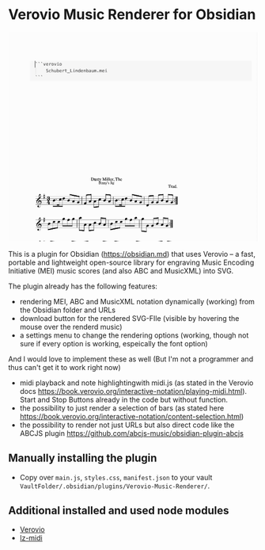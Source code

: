 # Verovio Music Renderer for Obsidian

![](Verovio-Plugin.gif)

This is a plugin for Obsidian (https://obsidian.md) that uses Verovio – a fast, portable and lightweight open-source library for engraving Music Encoding Initiative (MEI) music scores (and also ABC and MusicXML) into SVG.

The plugin already has the following features:
- rendering MEI, ABC and MusicXML notation dynamically (working) from the Obsidian folder and URLs
- download button for the rendered SVG-FIle (visible by hovering the mouse over the renderd music)
- a settings menu to change the rendering options (working, though not sure if every option is working, espeically the font option)

And I would love to implement these as well (But I'm not a programmer and thus can't get it to work right now)
- midi playback and note highlightingwith midi.js (as stated in the Verovio docs https://book.verovio.org/interactive-notation/playing-midi.html). Start and Stop Buttons already in the code but without function.
- the possibility to just render a selection of bars (as stated here https://book.verovio.org/interactive-notation/content-selection.html)
- the possibility to render not just URLs but also direct code like the ABCJS plugin https://github.com/abcjs-music/obsidian-plugin-abcjs


## Manually installing the plugin

- Copy over `main.js`, `styles.css`, `manifest.json` to your vault `VaultFolder/.obsidian/plugins/Verovio-Music-Renderer/`.

## Additional installed and used node modules
- [Verovio](https://github.com/rism-digital/verovio)
- [lz-midi](https://github.com/AAlittleWhite/lz-midi)

